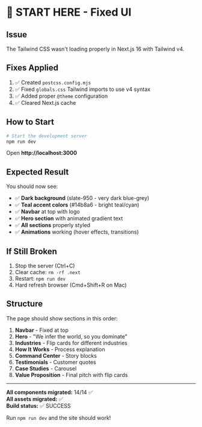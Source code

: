 # 🚀 START HERE - Fixed UI

## Issue
The Tailwind CSS wasn't loading properly in Next.js 16 with Tailwind v4.

## Fixes Applied

1. ✅ Created `postcss.config.mjs`
2. ✅ Fixed `globals.css` Tailwind imports to use v4 syntax
3. ✅ Added proper `@theme` configuration
4. ✅ Cleared Next.js cache

## How to Start

```bash
# Start the development server
npm run dev
```

Open **http://localhost:3000**

## Expected Result

You should now see:
- ✅ **Dark background** (slate-950 - very dark blue-grey)
- ✅ **Teal accent colors** (#14b8a6 - bright teal/cyan)
- ✅ **Navbar** at top with logo
- ✅ **Hero section** with animated gradient text
- ✅ **All sections** properly styled
- ✅ **Animations** working (hover effects, transitions)

## If Still Broken

1. Stop the server (Ctrl+C)
2. Clear cache: `rm -rf .next`
3. Restart: `npm run dev`
4. Hard refresh browser (Cmd+Shift+R on Mac)

## Structure

The page should show sections in this order:
1. **Navbar** - Fixed at top
2. **Hero** - "We infer the world, so you dominate"
3. **Industries** - Flip cards for different industries
4. **How It Works** - Process explanation
5. **Command Center** - Story blocks
6. **Testimonials** - Customer quotes
7. **Case Studies** - Carousel
8. **Value Proposition** - Final pitch with flip cards

---

**All components migrated:** 14/14 ✅  
**All assets migrated:** ✅  
**Build status:** ✅ SUCCESS  

Run `npm run dev` and the site should work!
